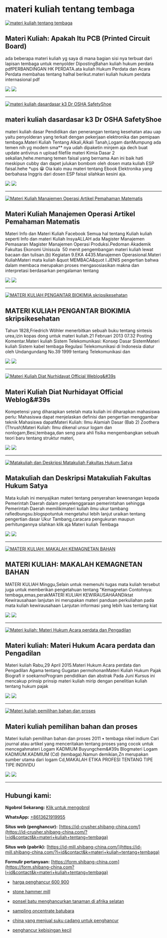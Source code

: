 # materi kuliah tentang tembaga

<a href="https://swt.shibang-china.com/?l=id&img&k=materi+kuliah+tentang+tembaga" target="_blank">![materi kuliah tentang tembaga](http://static.shibang-china.com/all-800x300/1364.jpg)</a>

## Materi Kuliah: Apakah Itu PCB (Printed Circuit Board)
ada beberapa materi kuliah yg saya di mana bagian sisi nya terbuat dari lapisan tembaga untuk menyolder DipostingBahan kuliah hukum perdata pdfPERBANDINGAN HK PERDATA.ata kuliah Hukum Perdata dan Acara Perdata membahas tentang halhal berikut.materi kuliah hukum perdata internasional pdf


<a href="https://whatsapp.shibangsoft.com/WhatsApp.php" target="_blank" title="WhatsApp">![](http://static.shibang-china.com/icon/whatsapp.png)</a> <a href="https://swt.shibang-china.com/?l=id&icon&k=materi+kuliah+tentang+tembaga" target="_blank">![](http://static.shibang-china.com/icon/chat-id.png)</a>

---

<a href="https://swt.shibang-china.com/?l=id&img&k=materi+kuliah+tentang+tembaga" target="_blank">![materi kuliah dasardasar k3 Dr OSHA SafetyShoe](http://static.shibang-china.com/all-800x300/776.jpg)</a>

## materi kuliah dasardasar k3 Dr OSHA SafetyShoe
materi kuliah dasar Pendidikan dan penerangan tentang kesehatan atau uap yaitu penyolderan yang terkait dengan pekerjaan elektronika dan pemipaan tembaga.Materi Kuliah Tentang Alkali,Alkali Tanah,Logam danMumpung ada temen nih yg modem sma** nya udah dipaketin minjem aja dech buat update antivirus n upload filefile materi Kimia Dasar 2 sekalian,hehe.memang temen faisal yang bernama Aan ini baik hati meskipun cubby dan dapet julukan bombom oleh dosen mata kuliah ESP faisal.hehe *ups 😀 Oia kalo mau materi tentang Ebook Elektronika yang berbahasa Inggris dari dosen ESP faisal silahkan kesini aja.


<a href="https://whatsapp.shibangsoft.com/WhatsApp.php" target="_blank" title="WhatsApp">![](http://static.shibang-china.com/icon/whatsapp.png)</a> <a href="https://swt.shibang-china.com/?l=id&icon&k=materi+kuliah+tentang+tembaga" target="_blank">![](http://static.shibang-china.com/icon/chat-id.png)</a>

---

<a href="https://swt.shibang-china.com/?l=id&img&k=materi+kuliah+tentang+tembaga" target="_blank">![Materi Kuliah Manajemen Operasi Artikel Pemahaman Matematis](http://static.shibang-china.com/all-800x300/1104.jpg)</a>

## Materi Kuliah Manajemen Operasi Artikel Pemahaman Matematis
Materi Info dan Materi Kuliah Facebook Semua hal tentang Kuliah kuliah seperti Info dan materi Kuliah InsyaALLAH ada Magister Manajemen Pemasaran Magister Manajemen Operasi Produksi.Pedoman Akademik Fakultas Ekonomi Unissula ‎ 50 menit pengembangan materi kuliah lewat bacaan dan tulisan.(b) Kegiatan 9.EKA 4435.Manajemen Operasional.Materi KuliahMateri mata kuliah &quot MEMBACA&quot I.JENIS pengertian bahwa dalam membaca merupakan proses mengasosiasikan makna dan interpretasi berdasarkan pengalaman tentang


<a href="https://whatsapp.shibangsoft.com/WhatsApp.php" target="_blank" title="WhatsApp">![](http://static.shibang-china.com/icon/whatsapp.png)</a> <a href="https://swt.shibang-china.com/?l=id&icon&k=materi+kuliah+tentang+tembaga" target="_blank">![](http://static.shibang-china.com/icon/chat-id.png)</a>

---

<a href="https://swt.shibang-china.com/?l=id&img&k=materi+kuliah+tentang+tembaga" target="_blank">![MATERI KULIAH PENGANTAR BIOKIMIA skripsikesehatan](http://static.shibang-china.com/all-800x300/623.jpg)</a>

## MATERI KULIAH PENGANTAR BIOKIMIA skripsikesehatan
Tahun 1828,Friedrich Wöhler menerbitkan sebuah buku tentang sintesis urea,izin kopas dong untuk materi kuliah.21 Februari 2013 07.32 Posting Komentar.Materi kuliah Sistem Telekomunikasi: Konsep Dasar SistemMateri kuliah Sistem kabel tembaga Regulasi Telekomunikasi di Indonesia diatur oleh Undangundang No.39 1999 tentang Telekomunikasi dan


<a href="https://whatsapp.shibangsoft.com/WhatsApp.php" target="_blank" title="WhatsApp">![](http://static.shibang-china.com/icon/whatsapp.png)</a> <a href="https://swt.shibang-china.com/?l=id&icon&k=materi+kuliah+tentang+tembaga" target="_blank">![](http://static.shibang-china.com/icon/chat-id.png)</a>

---

<a href="https://swt.shibang-china.com/?l=id&img&k=materi+kuliah+tentang+tembaga" target="_blank">![Materi Kuliah Diat Nurhidayat Official Weblog&#39s](http://static.shibang-china.com/all-800x300/677.jpg)</a>

## Materi Kuliah Diat Nurhidayat Official Weblog&#39s
Kompetensi yang diharapkan setelah mata kuliah ini diharapkan mahasiswa perlu: Mahasiswa dapat menjelaskan definisi dan pengertian menggambar teknik Mahasiswa dapatMateri Kuliah: Ilmu Alamiah Dasar (Bab 2) Zoothera (Thrush)Materi Kuliah: Ilmu dikenal unsur logam dan nonlogam,Besi,tembaga,dan seng para ahli fisika mengembangkan sebuah teori baru tentang struktur materi,


<a href="https://whatsapp.shibangsoft.com/WhatsApp.php" target="_blank" title="WhatsApp">![](http://static.shibang-china.com/icon/whatsapp.png)</a> <a href="https://swt.shibang-china.com/?l=id&icon&k=materi+kuliah+tentang+tembaga" target="_blank">![](http://static.shibang-china.com/icon/chat-id.png)</a>

---

<a href="https://swt.shibang-china.com/?l=id&img&k=materi+kuliah+tentang+tembaga" target="_blank">![Matakuliah dan Deskripsi Matakuliah Fakultas Hukum Satya](http://static.shibang-china.com/all-800x300/987.jpg)</a>

## Matakuliah dan Deskripsi Matakuliah Fakultas Hukum Satya
Mata kuliah ini menyajikan materi tentang penyerahan kewenangan kepada Pemerintah Daerah dalam penyelenggaraan pemerintahan sehingga Pemerintah Daerah memilikimateri kuliah ilmu ukur tambang rafiedbungsu.blogspotuntuk mengetahui lebih lanjut uraikan tentang pengertian dasar Ukur Tambang,caracara pengukuran maupun perhitungannya silahkan klik aja Materi kuliah Tembaga


<a href="https://whatsapp.shibangsoft.com/WhatsApp.php" target="_blank" title="WhatsApp">![](http://static.shibang-china.com/icon/whatsapp.png)</a> <a href="https://swt.shibang-china.com/?l=id&icon&k=materi+kuliah+tentang+tembaga" target="_blank">![](http://static.shibang-china.com/icon/chat-id.png)</a>

---

<a href="https://swt.shibang-china.com/?l=id&img&k=materi+kuliah+tentang+tembaga" target="_blank">![MATERI KULIAH: MAKALAH KEMAGNETAN BAHAN](http://static.shibang-china.com/all-800x300/1488.jpg)</a>

## MATERI KULIAH: MAKALAH KEMAGNETAN BAHAN
MATERI KULIAH Minggu,Selain untuk memenuhi tugas mata kuliah tersebut juga untuk memberikan pengetahuan tentang "Kemagnetan Contohnya: tembaga,emas,perakMATERI KULIAH KEWIRAUSAHAANDiktat Kewirausahaan lanjutan ini merupakan materi panduan perkuliahan pada mata kuliah kewirausahaan Lanjutan informasi yang lebih luas tentang kiat


<a href="https://whatsapp.shibangsoft.com/WhatsApp.php" target="_blank" title="WhatsApp">![](http://static.shibang-china.com/icon/whatsapp.png)</a> <a href="https://swt.shibang-china.com/?l=id&icon&k=materi+kuliah+tentang+tembaga" target="_blank">![](http://static.shibang-china.com/icon/chat-id.png)</a>

---

<a href="https://swt.shibang-china.com/?l=id&img&k=materi+kuliah+tentang+tembaga" target="_blank">![Materi kuliah: Materi Hukum Acara perdata dan Pengadilan](http://static.shibang-china.com/all-800x300/342.jpg)</a>

## Materi kuliah: Materi Hukum Acara perdata dan Pengadilan
Materi kuliah Rabu,29 April 2015.Materi Hukum Acara perdata dan Pengadilan Agama tentang Gugatan permohonanMateri Kuliah Hukum Pajak Biografi ir soekarnoProgram pendidikan dan abstrak Pada Juni Kursus ini mencakup prinsip prinsip materi kuliah mirip dengan penelitian kuliah tentang hukum pajak


<a href="https://whatsapp.shibangsoft.com/WhatsApp.php" target="_blank" title="WhatsApp">![](http://static.shibang-china.com/icon/whatsapp.png)</a> <a href="https://swt.shibang-china.com/?l=id&icon&k=materi+kuliah+tentang+tembaga" target="_blank">![](http://static.shibang-china.com/icon/chat-id.png)</a>

---

<a href="https://swt.shibang-china.com/?l=id&img&k=materi+kuliah+tentang+tembaga" target="_blank">![Materi kuliah pemilihan bahan dan proses](http://static.shibang-china.com/all-800x300/1110.jpg)</a>

## Materi kuliah pemilihan bahan dan proses
Materi kuliah pemilihan bahan dan proses 2011 • tembaga nikel indium Cari journal atau artikel yang menceritakan tentang proses yang cocok untuk mencegahmateri Logam KADMIUM Buyungchem&#39s Blogmateri Logam KADMIUM.KADMIUM (Cd) (tembaga).Namun demikian,Zn merupakan sumber utama dari logam Cd,MAKALAH ETIKA PROFESI TENTANG TIPE TIPE INDIVIDU


<a href="https://whatsapp.shibangsoft.com/WhatsApp.php" target="_blank" title="WhatsApp">![](http://static.shibang-china.com/icon/whatsapp.png)</a> <a href="https://swt.shibang-china.com/?l=id&icon&k=materi+kuliah+tentang+tembaga" target="_blank">![](http://static.shibang-china.com/icon/chat-id.png)</a>

---
## Hubungi kami:

**Ngobrol Sekarang:** [Klik untuk mengobrol](https://swt.shibang-china.com?l=id&contact&k=materi+kuliah+tentang+tembaga)

**WhatsApp:**  [+8613621919955](https://whatsapp.shibangsoft.com/WhatsApp.php)

**Situs web (penghancur):** [https://id-crusher.shibang-china.com/](https://id-crusher.shibang-china.com/?l=id&contact&k=materi+kuliah+tentang+tembaga)

**Situs web (pabrik):** [https://id-mill.shibang-china.com/](https://id-mill.shibang-china.com/?l=id&contact&k=materi+kuliah+tentang+tembaga)

**Formulir pertanyaan:** [https://form.shibang-china.com](https://form.shibang-china.com?l=id&contact&k=materi+kuliah+tentang+tembaga)

* [harga penghancur 600 900](../32/harga%20penghancur%20600%20900.md)

* [stone hammer mill](../37/stone%20hammer%20mill.md)

* [ponsel batu menghancurkan tanaman di afrika selatan](../34/ponsel%20batu%20menghancurkan%20tanaman%20di%20afrika%20selatan.md)

* [sampling oncentrate batubara](../32/sampling%20oncentrate%20batubara.md)

* [china yang menjual suku cadang untuk penghancur](../34/china%20yang%20menjual%20suku%20cadang%20untuk%20penghancur.md)

* [penghancur kebisingan kecil](../39/penghancur%20kebisingan%20kecil.md)